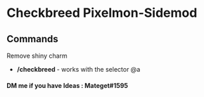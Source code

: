 # Checkbreed Pixelmon-Sidemod
## Commands
Remove shiny charm
 * **/checkbreed <slot>** - works with the selector @a  
<!-- end list -->

#### DM me if you have Ideas : Mateget#1595
